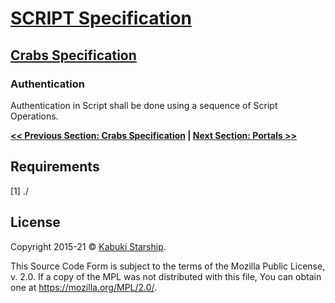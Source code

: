 # [SCRIPT Specification](../)

## [Crabs Specification](./)

### Authentication

Authentication in Script shall be done using a sequence of Script Operations.

**[<< Previous Section: Crabs Specification](./) | [Next Section: Portals >>](./portals)**

## Requirements

[1] ./

## License

Copyright 2015-21 © [Kabuki Starship](https://kabukistarship.com).

This Source Code Form is subject to the terms of the Mozilla Public License, v. 2.0. If a copy of the MPL was not distributed with this file, You can obtain one at <https://mozilla.org/MPL/2.0/>.
